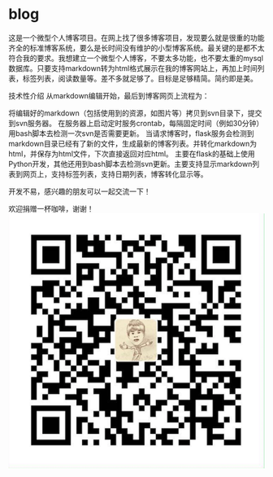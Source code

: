 blog
====

这是一个微型个人博客项目。在网上找了很多博客项目，发现要么就是很重的功能齐全的标准博客系统，要么是长时间没有维护的小型博客系统。最关键的是都不太符合我的要求。我想建立一个微型个人博客，不要太多功能，也不要太重的mysql数据库。只要支持markdown转为html格式展示在我的博客网站上，再加上时间列表，标签列表，阅读数量等。差不多就足够了。目标是足够精简。简约即是美。

技术性介绍
从markdown编辑开始，最后到博客网页上流程为：

将编辑好的markdown（包括使用到的资源，如图片等）拷贝到svn目录下，提交到svn服务器。
在服务器上启动定时服务crontab，每隔固定时间（例如30分钟）用bash脚本去检测一次svn是否需要更新。
当请求博客时，flask服务会检测到markdown目录已经有了新的文件，生成最新的博客列表。并转化markdown为html，并保存为html文件，下次直接返回对应html。
主要在flask的基础上使用Python开发，其他还用到bash脚本去检测svn更新。主要支持显示markdown列表到网页上，支持标签列表，支持日期列表，博客转化显示等。

开发不易，感兴趣的朋友可以一起交流一下！

欢迎捐赠一杯咖啡，谢谢！
![image](https://github.com/hotwheelsBo/blog/blob/master/thankyou.png)